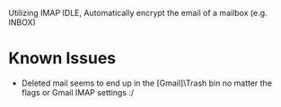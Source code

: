 Utilizing IMAP IDLE, Automatically encrypt the email of a mailbox (e.g. INBOX)

# Known Issues

* Deleted mail seems to end up in the [Gmail]\Trash bin no matter the flags or Gmail IMAP settings :/
